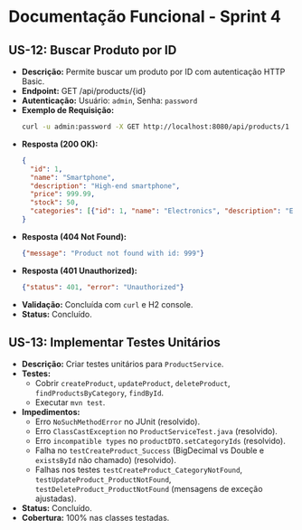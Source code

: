 # Documentação Funcional - Sprint 4

## US-12: Buscar Produto por ID
- **Descrição:** Permite buscar um produto por ID com autenticação HTTP Basic.
- **Endpoint:** GET /api/products/{id}
- **Autenticação:** Usuário: `admin`, Senha: `password`
- **Exemplo de Requisição:**
  ```bash
  curl -u admin:password -X GET http://localhost:8080/api/products/1
  ```
- **Resposta (200 OK):**
  ```json
  {
    "id": 1,
    "name": "Smartphone",
    "description": "High-end smartphone",
    "price": 999.99,
    "stock": 50,
    "categories": [{"id": 1, "name": "Electronics", "description": "Electronic products"}]
  }
  ```
- **Resposta (404 Not Found):**
  ```json
  {"message": "Product not found with id: 999"}
  ```
- **Resposta (401 Unauthorized):**
  ```json
  {"status": 401, "error": "Unauthorized"}
  ```
- **Validação:** Concluída com `curl` e H2 console.
- **Status:** Concluído.

## US-13: Implementar Testes Unitários
- **Descrição:** Criar testes unitários para `ProductService`.
- **Testes:**
    - Cobrir `createProduct`, `updateProduct`, `deleteProduct`, `findProductsByCategory`, `findById`.
    - Executar `mvn test`.
- **Impedimentos:**
    - Erro `NoSuchMethodError` no JUnit (resolvido).
    - Erro `ClassCastException` no `ProductServiceTest.java` (resolvido).
    - Erro `incompatible types` no `productDTO.setCategoryIds` (resolvido).
    - Falha no `testCreateProduct_Success` (BigDecimal vs Double e `existsById` não chamado) (resolvido).
    - Falhas nos testes `testCreateProduct_CategoryNotFound`, `testUpdateProduct_ProductNotFound`, `testDeleteProduct_ProductNotFound` (mensagens de exceção ajustadas).
- **Status:** Concluído.
- **Cobertura:** 100% nas classes testadas.